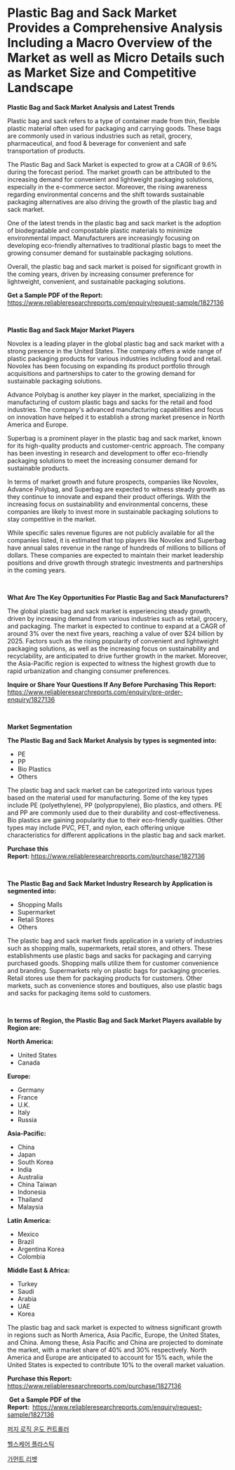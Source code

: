 <p><h1>Plastic Bag and Sack Market Provides a Comprehensive Analysis Including a Macro Overview of the Market as well as Micro Details such as Market Size and Competitive Landscape</h1></p><p><strong>Plastic Bag and Sack Market Analysis and Latest Trends</strong></p>
<p><p>Plastic bag and sack refers to a type of container made from thin, flexible plastic material often used for packaging and carrying goods. These bags are commonly used in various industries such as retail, grocery, pharmaceutical, and food & beverage for convenient and safe transportation of products.</p><p>The Plastic Bag and Sack Market is expected to grow at a CAGR of 9.6% during the forecast period. The market growth can be attributed to the increasing demand for convenient and lightweight packaging solutions, especially in the e-commerce sector. Moreover, the rising awareness regarding environmental concerns and the shift towards sustainable packaging alternatives are also driving the growth of the plastic bag and sack market.</p><p>One of the latest trends in the plastic bag and sack market is the adoption of biodegradable and compostable plastic materials to minimize environmental impact. Manufacturers are increasingly focusing on developing eco-friendly alternatives to traditional plastic bags to meet the growing consumer demand for sustainable packaging solutions.</p><p>Overall, the plastic bag and sack market is poised for significant growth in the coming years, driven by increasing consumer preference for lightweight, convenient, and sustainable packaging solutions.</p></p>
<p><strong>Get a Sample PDF of the Report:&nbsp;</strong> <a href="https://www.reliableresearchreports.com/enquiry/request-sample/1827136">https://www.reliableresearchreports.com/enquiry/request-sample/1827136</a></p>
<p>&nbsp;</p>
<p><strong>Plastic Bag and Sack Major Market Players</strong></p>
<p><p>Novolex is a leading player in the global plastic bag and sack market with a strong presence in the United States. The company offers a wide range of plastic packaging products for various industries including food and retail. Novolex has been focusing on expanding its product portfolio through acquisitions and partnerships to cater to the growing demand for sustainable packaging solutions.</p><p>Advance Polybag is another key player in the market, specializing in the manufacturing of custom plastic bags and sacks for the retail and food industries. The company's advanced manufacturing capabilities and focus on innovation have helped it to establish a strong market presence in North America and Europe.</p><p>Superbag is a prominent player in the plastic bag and sack market, known for its high-quality products and customer-centric approach. The company has been investing in research and development to offer eco-friendly packaging solutions to meet the increasing consumer demand for sustainable products.</p><p>In terms of market growth and future prospects, companies like Novolex, Advance Polybag, and Superbag are expected to witness steady growth as they continue to innovate and expand their product offerings. With the increasing focus on sustainability and environmental concerns, these companies are likely to invest more in sustainable packaging solutions to stay competitive in the market.</p><p>While specific sales revenue figures are not publicly available for all the companies listed, it is estimated that top players like Novolex and Superbag have annual sales revenue in the range of hundreds of millions to billions of dollars. These companies are expected to maintain their market leadership positions and drive growth through strategic investments and partnerships in the coming years.</p></p>
<p>&nbsp;</p>
<p><strong>What Are The Key Opportunities For Plastic Bag and Sack Manufacturers?</strong></p>
<p><p>The global plastic bag and sack market is experiencing steady growth, driven by increasing demand from various industries such as retail, grocery, and packaging. The market is expected to continue to expand at a CAGR of around 3% over the next five years, reaching a value of over $24 billion by 2025. Factors such as the rising popularity of convenient and lightweight packaging solutions, as well as the increasing focus on sustainability and recyclability, are anticipated to drive further growth in the market. Moreover, the Asia-Pacific region is expected to witness the highest growth due to rapid urbanization and changing consumer preferences.</p></p>
<p><strong>Inquire or Share Your Questions If Any Before Purchasing This Report:</strong> <a href="https://www.reliableresearchreports.com/enquiry/pre-order-enquiry/1827136">https://www.reliableresearchreports.com/enquiry/pre-order-enquiry/1827136</a></p>
<p>&nbsp;</p>
<p><strong>Market Segmentation</strong></p>
<p><strong>The Plastic Bag and Sack Market Analysis by types is segmented into:</strong></p>
<p><ul><li>PE</li><li>PP</li><li>Bio Plastics</li><li>Others</li></ul></p>
<p><p>The plastic bag and sack market can be categorized into various types based on the material used for manufacturing. Some of the key types include PE (polyethylene), PP (polypropylene), Bio plastics, and others. PE and PP are commonly used due to their durability and cost-effectiveness. Bio plastics are gaining popularity due to their eco-friendly qualities. Other types may include PVC, PET, and nylon, each offering unique characteristics for different applications in the plastic bag and sack market.</p></p>
<p><strong>Purchase this Report:&nbsp;</strong><a href="https://www.reliableresearchreports.com/purchase/1827136">https://www.reliableresearchreports.com/purchase/1827136</a></p>
<p>&nbsp;</p>
<p><strong>The Plastic Bag and Sack Market Industry Research by Application is segmented into:</strong></p>
<p><ul><li>Shopping Malls</li><li>Supermarket</li><li>Retail Stores</li><li>Others</li></ul></p>
<p><p>The plastic bag and sack market finds application in a variety of industries such as shopping malls, supermarkets, retail stores, and others. These establishments use plastic bags and sacks for packaging and carrying purchased goods. Shopping malls utilize them for customer convenience and branding. Supermarkets rely on plastic bags for packaging groceries. Retail stores use them for packaging products for customers. Other markets, such as convenience stores and boutiques, also use plastic bags and sacks for packaging items sold to customers.</p></p>
<p>&nbsp;</p>
<p><strong>In terms of Region, the Plastic Bag and Sack Market Players available by Region are:</strong></p>
<p>
    <p> <strong> North America: </strong>
        <ul>
            <li>United States</li>
            <li>Canada</li>
        </ul>
        </p> 
    <p> <strong> Europe: </strong>
        <ul>
            <li>Germany</li>
            <li>France</li>
            <li>U.K.</li>
            <li>Italy</li>
            <li>Russia</li>
        </ul>
        </p> 
    <p> <strong> Asia-Pacific: </strong>
        <ul>
            <li>China</li>
            <li>Japan</li>
            <li>South Korea</li>
            <li>India</li>
            <li>Australia</li>
            <li>China Taiwan</li>
            <li>Indonesia</li>
            <li>Thailand</li>
            <li>Malaysia</li>
        </ul>
        </p> 
    <p> <strong> Latin America: </strong>
        <ul>
            <li>Mexico</li>
            <li>Brazil</li>
            <li>Argentina Korea</li>
            <li>Colombia</li>
        </ul>
        </p> 
    <p> <strong> Middle East & Africa: </strong>
        <ul>
            <li>Turkey</li>
            <li>Saudi</li>
            <li>Arabia</li>
            <li>UAE</li>
            <li>Korea</li>
        </ul>
    </p>
    </p>
<p><p>The plastic bag and sack market is expected to witness significant growth in regions such as North America, Asia Pacific, Europe, the United States, and China. Among these, Asia Pacific and China are projected to dominate the market, with a market share of 40% and 30% respectively. North America and Europe are anticipated to account for 15% each, while the United States is expected to contribute 10% to the overall market valuation.</p></p>
<p><strong>Purchase this Report: </strong><a href="https://www.reliableresearchreports.com/purchase/1827136">https://www.reliableresearchreports.com/purchase/1827136</a></p>
<p>&nbsp;<strong>Get a Sample PDF of the Report:&nbsp;&nbsp;</strong><a href="https://www.reliableresearchreports.com/enquiry/request-sample/1827136">https://www.reliableresearchreports.com/enquiry/request-sample/1827136</a></p>
<p><strong></strong></p>
<p><p><a href="https://github.com/iansanftyord09878/Market-Research-Report-List-1/blob/main/38412746562.md">퍼지 로직 온도 컨트롤러</a></p><p><a href="https://github.com/vs10l4sfg5c/Market-Research-Report-List-1/blob/main/22344756564.md">헬스케어 플라스틱</a></p><p><a href="https://github.com/crfsywufhm81415/Market-Research-Report-List-1/blob/main/74080086563.md">가먼트 리벳</a></p></p>